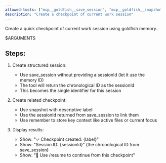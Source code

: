 ```yaml
---
allowed-tools: ["mcp__goldfish__save_session", "mcp__goldfish__snapshot", "mcp__goldfish__remember"]
description: "Create a checkpoint of current work session"
---
```


Create a quick checkpoint of current work session using goldfish memory.

$ARGUMENTS

## Steps:
1. Create structured session:
   - Use save_session without providing a sessionId (let it use the memory ID)
   - The tool will return the chronological ID as the sessionId
   - This becomes the single identifier for this session

2. Create related checkpoint:
   - Use snapshot with descriptive label 
   - Use the sessionId returned from save_session to link them
   - Use remember to store key context like active files or current focus

3. Display results:
   - Show: "✓ Checkpoint created: {label}"
   - Show: "Session ID: {sessionId}" (the chronological ID from save_session)
   - Show: "📌 Use /resume to continue from this checkpoint"